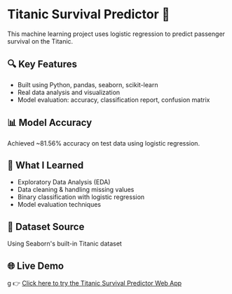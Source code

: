 
# Titanic Survival Predictor 🚢

This machine learning project uses logistic regression to predict passenger survival on the Titanic.

## 🔍 Key Features
- Built using Python, pandas, seaborn, scikit-learn
- Real data analysis and visualization
- Model evaluation: accuracy, classification report, confusion matrix

## 📊 Model Accuracy
Achieved ~81.56% accuracy on test data using logistic regression.


## 🧠 What I Learned
- Exploratory Data Analysis (EDA)
- Data cleaning & handling missing values
- Binary classification with logistic regression
- Model evaluation techniques

## 🔗 Dataset Source
Using Seaborn's built-in Titanic dataset

## 🌐 Live Demo
g
👉 [Click here to try the Titanic Survival Predictor Web App](https://rukum-maurya-titanic-survival-predictor-app-3s4sua.streamlit.app/)





